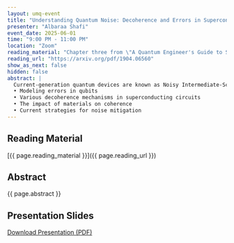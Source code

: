```yaml
---
layout: umq-event
title: "Understanding Quantum Noise: Decoherence and Errors in Superconducting Qubits"
presenter: "Albaraa Shafi"
event_date: 2025-06-01
time: "9:00 PM - 11:00 PM"
location: "Zoom"
reading_material: "Chapter three from \"A Quantum Engineer's Guide to Superconducting Qubits\""
reading_url: "https://arxiv.org/pdf/1904.06560"
show_as_next: false
hidden: false
abstract: |
  Current-generation quantum devices are known as Noisy Intermediate-Scale Quantum (NISQ) machines—a term coined by John Preskill. While we have made progress in engineering quantum systems, they remain fundamentally limited by systematic and stochastic noise. In this UMQ session, we will explore why understanding and mitigating noise is central to the development of superconducting quantum devices. We will discuss:
  • Modeling errors in qubits
  • Various decoherence mechanisms in superconducting circuits
  • The impact of materials on coherence
  • Current strategies for noise mitigation
---
```


## Reading Material

[{{ page.reading_material }}]({{ page.reading_url }})

## Abstract

{{ page.abstract }}

## Presentation Slides

[Download Presentation (PDF)](/assets/presentations/Understanding_Quantum_Noise.pdf)